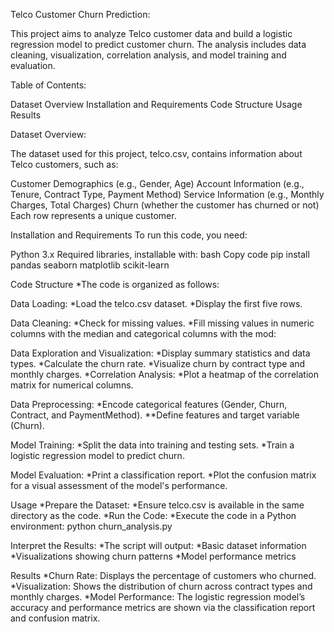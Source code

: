 Telco Customer Churn Prediction:

This project aims to analyze Telco customer data and build a logistic regression model to predict customer churn. The analysis includes data cleaning, visualization, correlation analysis, and model training and evaluation.

Table of Contents:

Dataset Overview
Installation and Requirements
Code Structure
Usage
Results

Dataset Overview:

The dataset used for this project, telco.csv, contains information about Telco customers, such as:

Customer Demographics (e.g., Gender, Age)
Account Information (e.g., Tenure, Contract Type, Payment Method)
Service Information (e.g., Monthly Charges, Total Charges)
Churn (whether the customer has churned or not)
Each row represents a unique customer.

Installation and Requirements
To run this code, you need:

Python 3.x
Required libraries, installable with:
bash
Copy code
pip install pandas seaborn matplotlib scikit-learn

Code Structure
*The code is organized as follows:

Data Loading:
*Load the telco.csv dataset.
*Display the first five rows.

Data Cleaning:
*Check for missing values.
*Fill missing values in numeric columns with the median and categorical columns with the mod:

Data Exploration and Visualization:
*Display summary statistics and data types.
*Calculate the churn rate.
*Visualize churn by contract type and monthly charges.
*Correlation Analysis:
*Plot a heatmap of the correlation matrix for numerical columns.

Data Preprocessing:
*Encode categorical features (Gender, Churn, Contract, and PaymentMethod).
**Define features and target variable (Churn).

Model Training:
*Split the data into training and testing sets.
*Train a logistic regression model to predict churn.

Model Evaluation:
*Print a classification report.
*Plot the confusion matrix for a visual assessment of the model's performance.

Usage
*Prepare the Dataset:
*Ensure telco.csv is available in the same directory as the code.
*Run the Code:
*Execute the code in a Python environment:
python churn_analysis.py

Interpret the Results:
*The script will output:
*Basic dataset information
*Visualizations showing churn patterns
*Model performance metrics

Results
*Churn Rate: Displays the percentage of customers who churned.
*Visualization: Shows the distribution of churn across contract types and monthly charges.
*Model Performance: The logistic regression model’s accuracy and performance metrics are shown via the classification report and confusion matrix.
